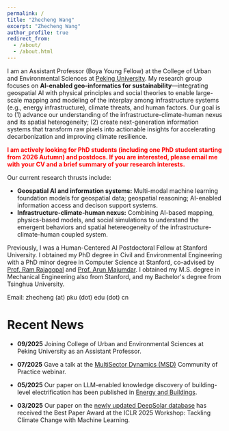 ```yaml
---
permalink: /
title: "Zhecheng Wang"
excerpt: "Zhecheng Wang"
author_profile: true
redirect_from: 
  - /about/
  - /about.html
---
```



I am an Assistant Professor (Boya Young Fellow) at the College of Urban and Environmental Sciences at [Peking University](https://english.pku.edu.cn/). My research group focuses on **AI-enabled geo-informatics for sustainability**—integrating geospatial AI with physical principles and social theories to enable large-scale mapping and modeling of the interplay among infrastructure systems (e.g., energy infrastructure), climate threats, and human factors. Our goal is to (1) advance our understanding of the infrastructure-climate-human nexus and its spatial heterogeneity; (2) create next-generation information systems that transform raw pixels into actionable insights for accelerating decarbonization and improving climate resilience.

<span style="color:red">**I am actively looking for PhD students (including one PhD student starting from 2026 Autumn) and postdocs. If you are interested, please email me with your CV and a brief summary of your research interests.**</span>

Our current research thrusts include:

* **Geospatial AI and information systems:** Multi-modal machine learning foundation models for geospatial data; geospatial reasoning; AI-enabled information access and decison support systems.
* **Infrastructure-climate-human nexus:** Combining AI-based mapping, physics-based models, and social simulations to understand the emergent behaviors and spatial hetereogeneity of the infrastructure-climate-human coupled system.

Previously, I was a Human-Centered AI Postdoctoral Fellow at Stanford University. I obtained my PhD degree in Civil and Environmental Engineering with a PhD minor degree in Computer Science at Stanford, co-advised by [Prof. Ram Rajagopal](https://profiles.stanford.edu/ram-rajagopal) and [Prof. Arun Majumdar](https://profiles.stanford.edu/arun-majumdar). I obtained my M.S. degree in Mechanical Engineering also from Stanford, and my Bachelor's degree from Tsinghua University. 

Email: zhecheng (at) pku (dot) edu (dot) cn


Recent News 
======


* **09/2025** Joining College of Urban and Environmental Sciences at Peking University as an Assistant Professor.


* **07/2025** Gave a talk at the [MultiSector Dynamics (MSD)](https://multisectordynamics.org/) Community of Practice webinar.


* **05/2025** Our paper on LLM-enabled knowledge discovery of building-level electrification has been published in [Energy and Buildings](https://doi.org/10.1016/j.enbuild.2025.115890).


* **03/2025** Our paper on the [newly updated DeepSolar database](https://www.climatechange.ai/papers/iclr2025/55) has received the Best Paper Award at the ICLR 2025 Workshop: Tackling Climate Change with Machine Learning.
